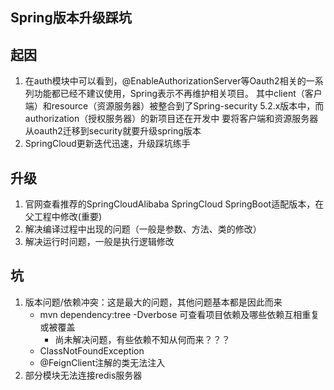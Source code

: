 Spring版本升级踩坑
------------

## 起因
1. 在auth模块中可以看到，@EnableAuthorizationServer等Oauth2相关的一系列功能都已经不建议使用，Spring表示不再维护相关项目。
   其中client（客户端）和resource（资源服务器）被整合到了Spring-security 5.2.x版本中，而authorization（授权服务器）的新项目还在开发中
   要将客户端和资源服务器从oauth2迁移到security就要升级spring版本
2. SpringCloud更新迭代迅速，升级踩坑练手

## 升级
1. 官网查看推荐的SpringCloudAlibaba SpringCloud SpringBoot适配版本，在父工程中修改(重要)
2. 解决编译过程中出现的问题（一般是参数、方法、类的修改）
3. 解决运行时问题，一般是执行逻辑修改

## 坑
1. 版本问题/依赖冲突：这是最大的问题，其他问题基本都是因此而来
   * mvn dependency:tree -Dverbose 可查看项目依赖及哪些依赖互相重复或被覆盖
     * 尚未解决问题，有些依赖不知从何而来？？？
   * ClassNotFoundException
   * @FeignClient注解的类无法注入
2. 部分模块无法连接redis服务器



